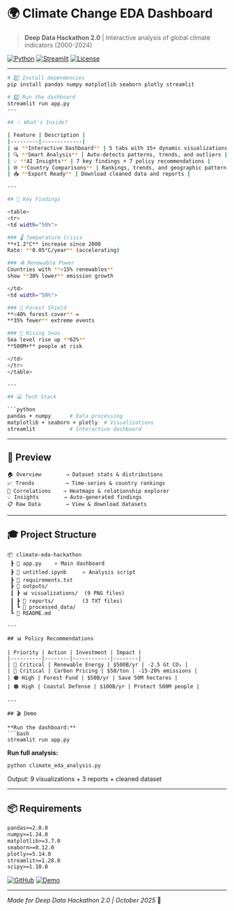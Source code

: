 # 🌍 Climate Change EDA Dashboard

> **Deep Data Hackathon 2.0** | Interactive analysis of global climate indicators (2000-2024)

[![Python](https://img.shields.io/badge/Python-3.8+-blue.svg)](https://www.python.org/)
[![Streamlit](https://img.shields.io/badge/Streamlit-1.28+-red.svg)](https://streamlit.io/)
[![License](https://img.shields.io/badge/License-MIT-green.svg)](LICENSE)

---

```bash
# 1️⃣ Install dependencies
pip install pandas numpy matplotlib seaborn plotly streamlit

# 2️⃣ Run the dashboard
streamlit run app.py
---

## ✨ What's Inside?

| Feature | Description |
|---------|-------------|
| 📊 **Interactive Dashboard** | 5 tabs with 15+ dynamic visualizations |
| 🔍 **Smart Analysis** | Auto-detects patterns, trends, and outliers |
| 💡 **AI Insights** | 7 key findings + 7 policy recommendations |
| 🌐 **Country Comparisons** | Rankings, trends, and geographic patterns |
| 📥 **Export Ready** | Download cleaned data and reports |

---

## 🎯 Key Findings

<table>
<tr>
<td width="50%">

### 🌡️ Temperature Crisis
**+1.2°C** increase since 2000  
Rate: **0.05°C/year** (accelerating)

### ♻️ Renewable Power
Countries with **>15% renewables**  
show **30% lower** emission growth

</td>
<td width="50%">

### 🌲 Forest Shield
**>40% forest cover** =  
**35% fewer** extreme events

### 🌊 Rising Seas
Sea level rise up **62%**  
**500M+** people at risk

</td>
</tr>
</table>

---

## 💻 Tech Stack

```python
pandas + numpy      # Data processing
matplotlib + seaborn + plotly  # Visualizations
streamlit           # Interactive dashboard
```

---

## 📸 Preview

```
🏠 Overview        → Dataset stats & distributions
📈 Trends          → Time-series & country rankings  
🔗 Correlations    → Heatmaps & relationship explorer
💡 Insights        → Auto-generated findings
📋 Raw Data        → View & download datasets
```

---

## 🎓 Project Structure

```
📦 climate-eda-hackathon
 ┣ 📜 app.py    ⭐ Main dashboard
 ┣ 📜 untitled.ipynb     ⭐ Analysis script
 ┣ 📜 requirements.txt
 ┣ 📂 outputs/
 ┃ ┣ 📊 visualizations/  (9 PNG files)
 ┃ ┣ 📄 reports/         (3 TXT files)
 ┃ ┗ 📁 processed_data/
 ┗ 📖 README.md

---

## 📊 Policy Recommendations

| Priority | Action | Investment | Impact |
|----------|--------|------------|--------|
| 🔴 Critical | Renewable Energy | $500B/yr | -2.5 Gt CO₂ |
| 🔴 Critical | Carbon Pricing | $50/ton | -15-20% emissions |
| 🟠 High | Forest Fund | $50B/yr | Save 50M hectares |
| 🟠 High | Coastal Defense | $100B/yr | Protect 500M people |

---

## 🎬 Demo

**Run the dashboard:**
```bash
streamlit run app.py
```

**Run full analysis:**
```bash
python climate_eda_analysis.py
```

Output: 9 visualizations + 3 reports + cleaned dataset

---

## 📦 Requirements

```txt
pandas>=2.0.0
numpy>=1.24.0
matplotlib>=3.7.0
seaborn>=0.12.0
plotly>=5.14.0
streamlit>=1.28.0
scipy>=1.10.0
```

[![GitHub](https://img.shields.io/badge/GitHub-View_Code-black?logo=github)](https://github.com/yourusername/climate-eda)
[![Demo](https://img.shields.io/badge/Demo-Try_Now-brightgreen?logo=streamlit)](https://your-demo-link.com)

---

*Made for Deep Data Hackathon 2.0 | October 2025* 🚀
